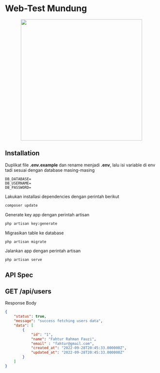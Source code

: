 # Web-Test Mundung
<p align="center"><a href="https://laravel.com" target="_blank"><img src="https://raw.githubusercontent.com/laravel/art/master/logo-lockup/5%20SVG/2%20CMYK/1%20Full%20Color/laravel-logolockup-cmyk-red.svg" width="400"></a></p>

## Installation

Duplikat file **.env.example** dan rename menjadi **.env**, lalu isi variable di env tadi sesuai dengan database masing-masing

```dotenv
DB_DATABASE=
DB_USERNAME=
DB_PASSWORD=
```

Lakukan installasi dependencies dengan perintah berikut

```bash
composer update
```

Generate key app dengan perintah artisan

```bash
php artisan key:generate
```

Migrasikan table ke database 

```bash
php artisan migrate
```

Jalankan app dengan perintah artisan

```bash
php artisan serve
```

## API Spec

## GET /api/users
Response Body
```json
{
    "status": true,
    "message": "success fetching users data",
    "data": [
        {
            "id": "1",
            "name": "Fahtur Rahman Fauzi",
            "email" : "fahtur@gmail.com",
            "created_at": "2022-09-28T20:45:33.000000Z",
            "updated_at": "2022-09-28T20:45:33.000000Z"
        }
    ]
}
```